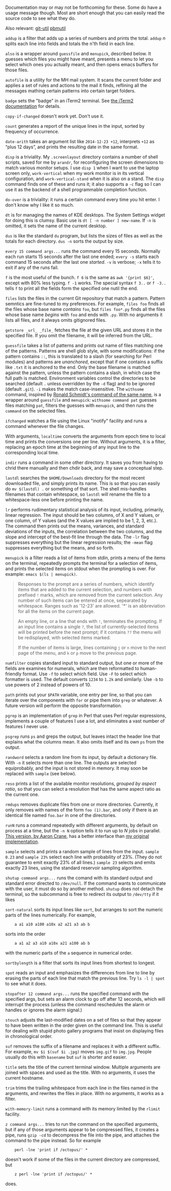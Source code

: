 Documentation may or may not be forthcoming for these.  Some do have a
usage message though.  Most are short enough that you can easily read the
source code to see what they do.

Also relevant: [git-util](https://github.com/mjdominus/git-util) [pbmutil](https://github.com/mjdominus/pbmutil)

`addup` is a filter that adds up a series of numbers and prints the
total.  `addup` _n_ splits each line into fields and totals the n'th
field in each line.

`also` is a wrapper around `guessfile` and `menupick`, described
below.  It guesses which files you might have meant, presents a menu
to let you select which ones you actually meant, and then opens emacs
buffers for those files.

`autofile` is a utility for the MH mail system.  It scans the current
folder and applies a set of rules and actions to the mail it finds,
reflining all the messages mathing certain patterns into certain
target folders.

`badge` sets the "badge" in an iTerm2 terminal.
See [the iTerm2 documentation](https://iterm2.com/documentation-badges.html)
for details.

`copy-if-changed` doesn't work yet. Don't use it.

`count` generates a report of the unique lines in the input, sorted by
frequency of occurrence.

`date-arith` takes an argument list like `2014-12-23 +12`, interprets
`+12` as “plus 12 days”, and prints the resulting date in the same
format.

`disp` is a triviality.  My `.screenlayout` directory contains a
number of shell scripts, saved for me by `arandr`, for reconfiguring
the screen dimensions to match various monitor setups.  I use `disp 1`
when I want to use the laptop screen only, `work-vertical` when my
work monitor is in its vertical configuration, and
`work-vertical-stand` when it is also on a stand.  The `disp` command
finds one of these and runs it; it also supports a `-c` flag so I can
use it as the backend of a shell programmable completion function.

`do-over` is a triviality: it runs a certain command every time you
hit enter.  I don't know why I like it so much.

`dt` is for managing the names of KDE desktops.  The System Settings
widget for doing this is clumsy.  Basic use is `dt [ -n number ] new-name`.
If `-n` is omitted, it sets the name of the current desktop.

`dus` is like the standard `du` program, but lists the sizes of files
as well as the totals for each directory.  `dus -n` sorts the output
by size.

`every 15 command args...` runs the command every 15 seconds. Normally
each run starts 15 seconds after the last one ended; `every -s` starts
each command 15 seconds after the last one *started*.  `-v` is
verbose; `-x` tells it to exit if any of the runs fail.

`f` is the most useful of the bunch.  `f 6` is the same as `awk
'{print $6}'`, except with 80% less typing.  `f -1` works.
The special syntax `f 3..` or `f -3..` tells `f` to print all the
fields form the specified one nutil the end.

`files` lists the files in the current Git repository that match a
pattern.  Pattern semntics are fine-tuned to my preferences.  For
example, `files foo` finds all the files whose base name _contains_
`foo`, but `files foo*.py` finds all the files whose base name
_begins_ with `foo` and ends with `.py`. With no arguments it lists
all files, and it always omits gitignored files.

`getstore _url_ _file_` fetches the file at the given URL and stores
it in the specified file.  If you omit the filename, it will be
inferred from the URL.

`guessfile` takes  a list of patterns
and prints out name of  files matching one of the patterns.
Patterns are shell glob style,
with some modifications: if the pattern contains `::`, this is
translated to a slash (for searching for Perl modules) and patterns
are _unanchored_, except that if one contains a suffix like `.txt` it
is anchored to the end.  Only the base filename is matched against the
pattern, unless the pattern contains a slash, in which case the full
path is matched.  Environment variables control the directories to be
searched (default `.` unless overridden by the `-d` flag) and to be
ignored (default `.git`).  `-i` makes the match case-insensitive.  The
`withsome` command, inspired by [Ronald Schmidt's command of the
same name](http://software-path.com/withsome.html), is a wrapper
around `guessfile` and `menupick`: `withsome command pat` guesses
files matching `pat`, filters the guesses with `menupick`, and then
runs the `command` on the selected files.

`ifchanged` watches a file using the Linux "inotify" facility and runs
a command whenever the file changes.

With arguments, `localtime` converts the arguments from epoch time to
local time and prints the conversions one per line.  Without
arguments, it is a filter, replacing an epoch time at the beginning of
any input line to the corresponding local time.

`indir` runs a command in some other directory.  It saves you from
having to chrid there manually and then chdir back, and may save a
conceptual step.

`lastdl` searches the `$HOME/Downloads` directory for the most recent
downloaded file, and simply prints its name. This is so that you can
easily do `mv $(lastdl) .` or something of that sort. The shell
mis-handles filenames that contain whitespace, so `lastdl` will rename
the file to a whitespace-less one before printing the name.

`lr` performs rudimentary statistical analysis of its input,
including, primarily, linear regression.  The input should be two
columns, of X and Y values, or one column, of Y values (and the X
values are implied to be 1, 2, 3, etc.).  The command then prints out
the means, variances, and standard deviations of the inputs, the
correlation between the two columns, and the slope and intercept of
the best-fit line through the data.  The `-lr` flag suppresses
everything but the linear regression results; the `-mean` flag
suppresses everything but the means, and so forth.

`menupick` is a filter reads a list of items from stdin, prints a menu
of the items on the terminal, repeatedly prompts the terminal for a
selection of items, and prints the selected items on stdout when the
prompting is over.  For example: `emacs $(ls | menupick)`.

> Responses to the prompt are a series of numbers, which identify
> items that are added to the current selection, and numbers with
> prefixed `!` marks, which are removed from the current selection.
> Any number of such items can be entered at once, sepearated by
> whitespace.  Ranges such as '12-23' are allowed.  '*' is an
> abbreviation for all the items on the current page.
>
> An empty line, or a line that ends with `!`, terminates the
> prompting.  If an input line contains a single `?`, the list of
> currently-selected items will be printed before the next prompt;
> if it contains `??` the menu will be redisplayed, with selected
> items marked.
>
> If the number of items is large, lines containing `j` or `n` move
> to the next page of the menu, and `k` or `p` move to the previous
> page.

`numfilter` copies standard input to standard output, but one or more
of the fields are examines for numerals, which are then reformatted to
human-friendly format. Use `-f` to select which field.  Use `-F`
to select which formatter is used.  The default converts `1234` to
`1.2k` and similarly.  Use `-b` to use powers of 2 instead of powers
of 10.

`path` prints out your `$PATH` variable, one entry per line, so that
you can iterate over the components with `for` or pipe them into
`grep` or whatever.  A future version will perform the opposite
transformation.

`pgrep` is an implementation of `grep` in Perl that uses Perl regular
expressions, implements a couple of features I use a lot, and
eliminates a vast number of features I never use.

`psgrep` runs `ps` and greps the output, but leaves intact the header
line that explains what the columns mean.  It also omits itself and
its own `ps` from the output.

`randword` selects a random line from its input, by default a
dictionary file.  With `-n` it selects more than one line.  The outputs
are selected equiprobably, and the input is not stored in memory.
It may soon be replaced with `sample` (see below).

`reso` prints a list of the available monitor resolutions, _grouped by
aspect ratio_, so that you can select a resolution that has the same
aspect ratio as the current one.

`rmdups` removes duplicate files from one or more directories.
Currently, it only removes with names of the form `foo (1).bar`, and
only if there is an identical file named `foo.bar` in one of the
directories.

`runN` runs a command repeatedly with different arguments, by default
on process at a time, but the `-n N` option tells it to run up to _N_
jobs in parallel.  [This version, by Aaron
Crane](http://aaroncrane.co.uk/2008/07/runN/), has a better interface
than [my original
implementation](http://blog.plover.com/prog/runN.html).

`sample` selects and prints a random sample of lines from the input.
`sample 0.23` and `sample 23%` select each line with probability of
23%.  (They do not guarantee to emit exactly 23% of all lines.)
`sample 23` selects and emits exactly 23 lines, using the standard
reservoir sampling algorithm.

`shutup command args...` runs the comand with its standard output and
standard error directed to `/dev/null`.  If the command wants to
communicate with the user, it must do so by another method.  `shutup`
does _not_ detach the terminal, so the subcommand is free to redirect
its output to `/dev/tty` if it likes

`sort-natural` sorts its input lines like `sort`, but arranges to sort
the numeric parts of the lines numerically. For example, 

        a a1 a10 a100 a10x a2 a21 a3 ab b

sorts into the order

        a a1 a2 a3 a10 a10x a21 a100 ab b

with the numeric parts of the `a` sequence in numerical order.

`sortbylength` is a filter that sorts its input lines from shortest to
longest.

`spot` reads an input and emphasizes the differences from line to line
by erasing the parts of each line that match the previous line.  Try
`ls -l | spot` to see what it does.

`stopafter 12 command args...` runs the specified command with the
specified args, but sets an alarm clock to go off after 12 seconds,
which will interrupt the process (unless the command reschedules the
alarm or handles or ignores the alarm signal.)

`stouch` adjusts the last-modified dates on a set of files so that
they appear to have been written in the order given on the command
line.  This is useful for dealing with stupid photo gallery programs
that insist on displaying files in chronological order.

`suf` removes the suffix of a filename and replaces it with a
different suffix.  For example, `mv $i $(suf $i .jpg)` moves `img.gif`
to `img.jpg`.  People usually do this with `basename` but `suf` is
shorter and easier.

`title` sets the title of the current terminal window.  Multiple
arguments are joined with spaces and used as the title.  With no
arguments, it uses the current hostname.

`trim` trims the trailing whitespace from each line in the files named
in the arguments, and rewrites the files in place.  With no arguments,
it works as a filter.

`with-memory-limit` runs a command with its memory limited by the
`rlimit` facility.

`z command args...` tries to run the command on the specified
arguments, but if any of those arguments appear to be compressed
files, it creates a pipe, runs `gzip -cd` to decompress the file into
the pipe, and attaches the command to the pipe instead.  So for
example

        perl -lne 'print if /octopus/' *

doesn't work if some of the files in the current directory are
compressed, but

        z perl -lne 'print if /octopus/' *

does.
